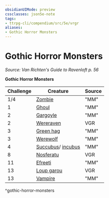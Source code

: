 ```yaml
---
obsidianUIMode: preview
cssclasses: json5e-note
tags:
- ttrpg-cli/compendium/src/5e/vrgr
aliases:
- Gothic Horror Monsters
---
```

# Gothic Horror Monsters
*Source: Van Richten's Guide to Ravenloft p. 56* 

**Gothic Horror Monsters**

| Challenge | Creature | Source |
|-----------|----------|--------|
| 1/4 | [Zombie](/3-Mechanics/CLI/Compendium/bestiary/undead/zombie.md) | "MM" |
| 1 | [Ghoul](/3-Mechanics/CLI/Compendium/bestiary/undead/ghoul.md) | "MM" |
| 2 | [Gargoyle](/3-Mechanics/CLI/Compendium/bestiary/elemental/gargoyle.md) | "MM" |
| 2 | [Wereraven](/3-Mechanics/CLI/Compendium/bestiary/humanoid/wereraven-vrgr.md) | VGR |
| 3 | [Green hag](/3-Mechanics/CLI/Compendium/bestiary/fey/green-hag.md) | "MM" |
| 3 | [Werewolf](/3-Mechanics/CLI/Compendium/bestiary/humanoid/werewolf.md) | "MM" |
| 4 | [Succubus](/3-Mechanics/CLI/Compendium/bestiary/fiend/succubus.md)/ [incubus](/3-Mechanics/CLI/Compendium/bestiary/fiend/incubus.md) | "MM" |
| 8 | [Nosferatu](/3-Mechanics/CLI/Compendium/bestiary/undead/nosferatu-vrgr.md) | VGR |
| 11 | [Efreeti](/3-Mechanics/CLI/Compendium/bestiary/elemental/efreeti.md) | "MM" |
| 13 | [Loup garou](/3-Mechanics/CLI/Compendium/bestiary/monstrosity/loup-garou-vrgr.md) | VGR |
| 13 | [Vampire](/3-Mechanics/CLI/Compendium/bestiary/undead/vampire.md) | "MM" |
^gothic-horror-monsters